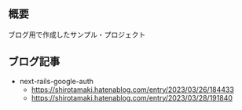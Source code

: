 ## 概要
ブログ用で作成したサンプル・プロジェクト

## ブログ記事

- next-rails-google-auth
  - https://shirotamaki.hatenablog.com/entry/2023/03/26/184433
  - https://shirotamaki.hatenablog.com/entry/2023/03/28/191840
